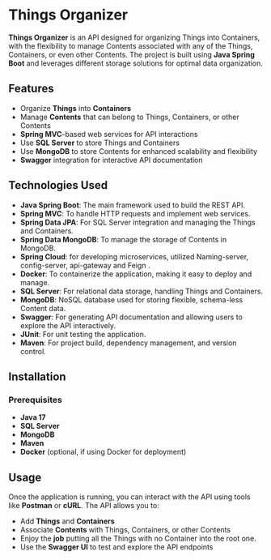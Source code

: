 # Things Organizer

**Things Organizer** is an API designed for organizing Things into Containers, with the flexibility to manage Contents associated with any of the Things, Containers, or even other Contents. The project is built using **Java Spring Boot** and leverages different storage solutions for optimal data organization.

## Features

- Organize **Things** into **Containers**
- Manage **Contents** that can belong to Things, Containers, or other Contents
- **Spring MVC**-based web services for API interactions
- Use **SQL Server** to store Things and Containers
- Use **MongoDB** to store Contents for enhanced scalability and flexibility
- **Swagger** integration for interactive API documentation

## Technologies Used

- **Java Spring Boot**: The main framework used to build the REST API.
- **Spring MVC**: To handle HTTP requests and implement web services.
- **Spring Data JPA**: For SQL Server integration and managing the Things and Containers.
- **Spring Data MongoDB**: To manage the storage of Contents in MongoDB.
- **Spring Cloud**: for developing microservices, utilized Naming-server, config-server, api-gateway and Feign .
- **Docker**: To containerize the application, making it easy to deploy and manage.
- **SQL Server**: For relational data storage, handling Things and Containers.
- **MongoDB**: NoSQL database used for storing flexible, schema-less Content data.
- **Swagger**: For generating API documentation and allowing users to explore the API interactively.
- **JUnit**: For unit testing the application.
- **Maven**: For project build, dependency management, and version control.

## Installation

### Prerequisites

- **Java 17**
- **SQL Server**
- **MongoDB**
- **Maven**
- **Docker** (optional, if using Docker for deployment)

## Usage

Once the application is running, you can interact with the API using tools like **Postman** or **cURL**. The API allows you to:

- Add **Things** and **Containers**
- Associate **Contents** with Things, Containers, or other Contents
- Enjoy the **job** putting all the Things with no Container into the root one.
- Use the **Swagger UI** to test and explore the API endpoints